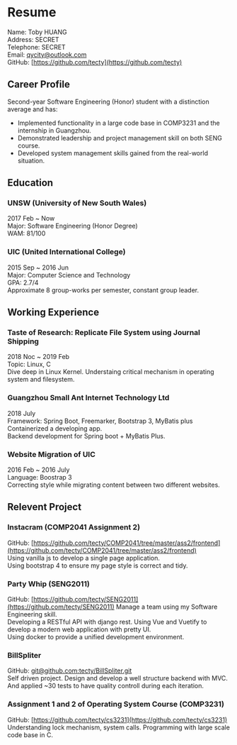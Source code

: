 # Resume

Name: Toby HUANG  
Address: SECRET  
Telephone: SECRET  
Email: qycity@outlook.com  
GitHub: [https://github.com/tecty](https://github.com/tecty)

## Career Profile

Second-year Software Engineering (Honor) student with a distinction average and has:

- Implemented functionality in a large code base in COMP3231 and the internship
  in Guangzhou.
- Demonstrated leadership and project management skill on both SENG course.
- Developed system management skills gained from the real-world situation.

## Education

### UNSW (University of New South Wales)

2017 Feb ~ Now  
Major: Software Engineering (Honor Degree)  
WAM: 81/100

### UIC (United International College)

2015 Sep ~ 2016 Jun  
Major: Computer Science and Technology  
GPA: 2.7/4  
Approximate 8 group-works per semester, constant group leader.

## Working Experience

### Taste of Research: Replicate File System using Journal Shipping

2018 Noc ~ 2019 Feb  
Topic: Linux, C  
Dive deep in Linux Kernel. Understaing critical mechanism in operating system and filesystem.

### Guangzhou Small Ant Internet Technology Ltd

2018 July  
Framework: Spring Boot, Freemarker, Bootstrap 3, MyBatis plus  
Containerized a developing app.  
Backend development for Spring boot + MyBatis Plus.

### Website Migration of UIC

2016 Feb ~ 2016 July  
Language: Boostrap 3  
Correcting style while migrating content between two different websites.

## Relevent Project

### Instacram (COMP2041 Assignment 2)

GitHub:
[https://github.com/tecty/COMP2041/tree/master/ass2/frontend](https://github.com/tecty/COMP2041/tree/master/ass2/frontend)  
Using vanilla js to develop a single page application.  
Using bootstrap 4 to ensure my page style is correct and tidy.  

### Party Whip (SENG2011)

GitHub:
[https://github.com/tecty/SENG2011](https://github.com/tecty/SENG2011)
Manage a team using my Software Engineering skill.  
Developing a RESTful API with django rest.
Using Vue and Vuetify to develop a modern web application with pretty UI.  
Using docker to provide a unified development environment.

### BillSpliter

GitHub: [git@github.com:tecty/BillSpliter.git](git@github.com:tecty/BillSpliter.git)  
Self driven project. Design and develop a well structure backend with MVC. And applied ~30 tests to have quality controll during each iteration.  


### Assignment 1 and 2 of Operating System Course (COMP3231)

<!-- TODO: -->

GitHub:
[https://github.com/tecty/cs3231](https://github.com/tecty/cs3231)  
Understanding lock mechanism, system calls. Programming with large scale code base in C.
